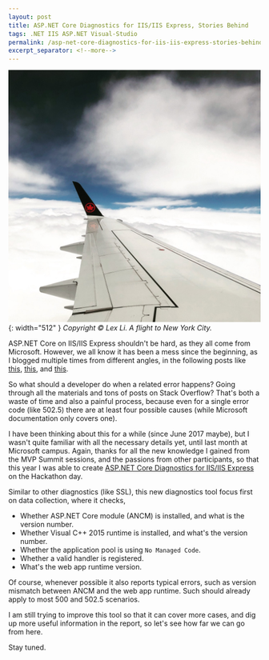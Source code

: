 ```yaml
---
layout: post
title: ASP.NET Core Diagnostics for IIS/IIS Express, Stories Behind
tags: .NET IIS ASP.NET Visual-Studio
permalink: /asp-net-core-diagnostics-for-iis-iis-express-stories-behind-90b4e8229aad
excerpt_separator: <!--more-->
---
```

![img-description](/images/flight-canada.jpg){: width="512" }
_Copyright © Lex Li. A flight to New York City._

ASP.NET Core on IIS/IIS Express shouldn't be hard, as they all come from Microsoft. However, we all know it has been a mess since the beginning, as I blogged multiple times from different angles, in the following posts like [this](https://halfblood.pro/what-should-you-check-when-visual-studio-cannot-debug-asp-net-core-projects-4b5db8c5e129), [this](https://halfblood.pro/the-horrible-story-of-publishing-net-core-web-apps-for-beginners-6121662dd8c4), and [this](https://halfblood.pro/how-visual-studio-launches-iis-express-to-debug-asp-net-core-apps-d7fd3677e3c3).
<!--more-->

So what should a developer do when a related error happens? Going through all the materials and tons of posts on Stack Overflow? That's both a waste of time and also a painful process, because even for a single error code (like 502.5) there are at least four possible causes (while Microsoft documentation only covers one).

I have been thinking about this for a while (since June 2017 maybe), but I wasn't quite familiar with all the necessary details yet, until last month at Microsoft campus. Again, thanks for all the new knowledge I gained from the MVP Summit sessions, and the passions from other participants, so that this year I was able to create [ASP.NET Core Diagnostics for IIS/IIS Express](https://docs.jexusmanager.com/tutorials/ancm-diagnostics.html) on the Hackathon day.

Similar to other diagnostics (like SSL), this new diagnostics tool focus first on data collection, where it checks,

* Whether ASP.NET Core module (ANCM) is installed, and what is the version number.
* Whether Visual C++ 2015 runtime is installed, and what's the version number.
* Whether the application pool is using `No Managed Code`.
* Whether a valid handler is registered.
* What's the web app runtime version.

Of course, whenever possible it also reports typical errors, such as version mismatch between ANCM and the web app runtime. Such should already apply to most 500 and 502.5 scenarios.

I am still trying to improve this tool so that it can cover more cases, and dig up more useful information in the report, so let's see how far we can go from here.

Stay tuned.

